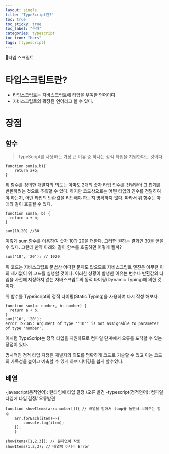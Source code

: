 ```yaml
---
layout: single
title: "TypeScript란?"
toc: true
toc_sticky: true
toc_label: "목차"
categories: typescript
toc_icon: "bars"
tags: [typescript]
---
```


📘타입 스크립트

# 타입스크립트란?
- 타입스크립트는 자바스크립트에 타입을 부여한 언어이다
- 자바스크립트의 확장된 언어라고 볼 수 있다.

# 장점

## 함수
> TypeScript를 사용하는 가장 큰 이유 중 하나는 정적 타입을 지원한다는 것이다

```
function sum(a,b){
    return a+b;
}
```
위 함수를 정의한 개발자의 의도는 아마도 2개의 숫자 타입 인수를 전달받아 그 합계를 반환하려는 것으로 추측할 수 있다. 하지만 코드상으로는 어떤 타입의 인수를 전달하여야 하는지, 어떤 타입의 반환값을 리턴해야 하는지 명확하지 않다. 따라서 위 함수는 아래와 같이 호출될 수 있다.
```
function sum(a, b) {
  return a + b;
}

sum(10,20) //30
```
이렇게 sum 함수를 이용하여 숫자 10과 20을 더한다. 그러면 원하는 결과인 30을 얻을 수 있다. 그런데 만약 아래와 같이 함수를 호출하면 어떻게 될까?
```
sum('10', '20'); // 1020
```
위 코드는 자바스크립트 문법상 어떠한 문제도 없으므로 자바스크립트 엔진은 아무런 이의 제기없이 위 코드를 실행할 것이다.
이러한 상황이 발생한 이유는 변수나 반환값의 타입을 사전에 지정하지 않는 자바스크립트의 동적 타이핑(Dynamic Typing)에 의한 것이다.

위 함수를 TypeScript의 정적 타이핑(Static Typing)을 사용하여 다시 작성 해보자.
```
function sum(a: number, b: number) {
  return a + b;
}
sum('10', '20');
error TS2345: Argument of type '"10"' is not assignable to parameter of type 'number'.
```
이처럼 TypeScript는 정적 타입을 지원하므로 컴파일 단계에서 오류를 포착할 수 있는 장점이 있다.

명시적인 정적 타입 지정은 개발자의 의도를 명확하게 코드로 기술할 수 있고 이는 코드의 가독성을 높이고 예측할 수 있게 하며 디버깅을 쉽게 할수있다.

## 배열
-javascript(동적언어): 런타임에 타입 결정 /오류 발견
-typescript(정적언어): 컴파일 타임에 타입 결정/ 오류발견
```
function showItems(arr:number[]){ // 배열을 받아서 loop를 돌면서 보여주는 함수
    arr.forEach(item)=>{
        console.log(item);
    });
    }

showItems([1,2,3]); // 문제없이 작동
showItems(1,2,3); // 배열이 아니라 Error
```